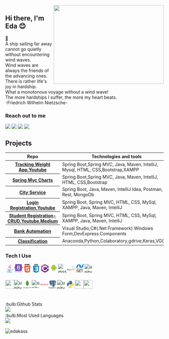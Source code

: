 
<img src="https://media.giphy.com/media/VhLes6jbgrKSBkjSPM/giphy.gif" align="right" width="350" height="250">

  
## Hi there, I'm Eda :blush: 
🌱  
A ship sailing far away cannot go quietly without encountering wind waves. 
<br/>
Wind waves are always the friends of the advancing ones.
<br/>
There is rather life's joy in hardship.
<br/>
What a monotonous voyage without a wind wave! 
<br/>
The more hardships I suffer, the more my heart beats. 
<br/>
-Friedrich Wilhelm Nietzsche-

<a href="file:///C:/Users/eda/Desktop/new%20cv/EDA_KAS.cv.pdf"></a>

### Reach out to me

<tr>
<td>
 <a href="https://www.linkedin.com/in/eda-ka%C5%9F-289943180/"><img  width="22" src="https://unpkg.com/simple-icons@v5/icons/linkedin.svg" /></a>
  <a href="https://www.youtube.com/channel/UCcL288xeuXnGSx1QFw4Wuwg"><img  width="22" src="https://unpkg.com/simple-icons@v5/icons/youtube.svg" /></a>
 <a href="https://medium.com/@bornthiseda"><img  width="22" src="https://unpkg.com/simple-icons@v5/icons/medium.svg" /></a>
  <a href="https://leetcode.com/edakas/"><img  width="22"  src="https://img.icons8.com/external-tal-revivo-shadow-tal-revivo/24/000000/external-level-up-your-coding-skills-and-quickly-land-a-job-logo-shadow-tal-revivo.png" /></a>

</td>
</tr>


## Projects
<table class="table">
  <thead>
    <tr>
      <th scope="col">Repo</th>
      <th scope="col">Technologies and tools</th>
      <th scope="col">Status</th>
      <th scope="col">Year</th>
    </tr>
  </thead>
  <tbody>
       <tr>
      <th scope="row"><a href="https://github.com/edakass/Tracking_Weight_Application">Tracking Weight App</a>,<a href="https://www.youtube.com/watch?v=7IfKQVyWPis">Youtube</a></th>
      <td>Spring Boot,Spring MVC, Java, Maven, IntelliJ, Mysql, HTML, CSS,Bootstrap,XAMPP</td>
      <td>Not Yet</td>
      <td>2022</td>
    </tr>
   <tr>
      <th scope="row"><a href="https://github.com/edakass/Charts_Spring_Boot">Spring Mvc Charts</a></th>
      <td>Spring Boot,Spring MVC, Java, Maven, IntelliJ, HTML, CSS,Bootstrap</td>
      <td>Finished</td>
      <td>2022</td>
    </tr>
    <tr>
    <tr>
      <th scope="row"><a href="https://github.com/edakass/CRUD_CityService_SpringBoot_Java_MongoDb">City Service</a></th>
      <td>Spring Boot, Java, Maven, IntelliJ Idea, Postman, Rest, MongoDb</td>
      <td>Finished</td>
      <td>2021</td>
    </tr>
    <tr>
      <th scope="row"><a href="https://github.com/edakass/Login_Registration_SpringBoot_Java">Login Registration</a>,<a href="https://www.youtube.com/watch?v=lOXvK9L1ZMM">Youtube</a></th>
      <td>Spring Boot, Spring MVC, HTML, CSS, MySql, XAMPP, Java, Maven, IntelliJ</td>
      <td>Finished</td>
      <td>2021</td>
    </tr>
    <tr>
      <th scope="row"><a href="https://github.com/edakass/StudentRegistration_SpringBoot_">Student Registration-CRUD</a>,<a href="https://www.youtube.com/watch?v=KA6p2Su1zaE">Youtube</a>,<a href="https://medium.com/@bornthiseda/springframework-thymeleaf-mysql-bootstrap-student-crud-example-11bc845a7184">Medium</a></th>
      <td>Spring Boot, Spring MVC, HTML, CSS, MySql, XAMPP, Java, Maven, IntelliJ</td>
      <td>Finished</td>
      <td>2021</td>
    </tr>
     <tr>
      <th scope="row"><a href="https://github.com/edakass/BankProject">Bank Automation</a></th>
      <td>Visual Studio,C#(.Net Framework) Windows Form,DevExpress Components</td>
      <td>Finished</td>
      <td>2021</td>
    </tr>
    <tr>
      <th scope="row"><a href="https://github.com/edakass/siniflandirma_classification">Classification</a></th>
      <td>Anaconda,Python,Colaboratory,gdrive,Keras,VGG16</td>
      <td>Finished</td>
      <td>2020</td>
    </tr>
    
  </tbody>
</table>


### Tech I Use

<img align="left" src="https://raw.githubusercontent.com/devicons/devicon/master/icons/java/java-original.svg" alt="java" width="28" height="28">
<img align="left" src="https://raw.githubusercontent.com/devicons/devicon/master/icons/bootstrap/bootstrap-plain-wordmark.svg" width="28" height="28">
<img align="left" src="https://raw.githubusercontent.com/devicons/devicon/master/icons/html5/html5-original-wordmark.svg" alt="html5" width="28" height="28">
<img align="left" src="https://raw.githubusercontent.com/devicons/devicon/master/icons/css3/css3-original-wordmark.svg" alt="css3" width="28" height="28">
<img align="left" src="https://raw.githubusercontent.com/devicons/devicon/master/icons/csharp/csharp-original.svg" alt="csharp" width="28" height="28">
<img align="left" src="https://raw.githubusercontent.com/devicons/devicon/master/icons/android/android-original-wordmark.svg" alt="android" width="28" height="28">
<img align="left" src="https://www.svgrepo.com/show/303229/microsoft-sql-server-logo.svg" alt="mssql" width="28" height="28"/>
<img align="left" src="https://raw.githubusercontent.com/devicons/devicon/master/icons/mysql/mysql-original-wordmark.svg" alt="mysql" width="28" height="28">
<img align="left" src="https://raw.githubusercontent.com/devicons/devicon/master/icons/dot-net/dot-net-original-wordmark.svg" alt="unity" width="28" height="28">
<img align="left" src="https://www.vectorlogo.zone/logos/firebase/firebase-icon.svg" alt="unity" width="28" height="28">
<br/>
<br/>
<br/>
<img align="left" src="https://www.vectorlogo.zone/logos/springio/springio-icon.svg" width="28" height="28">
<img align="left" src="https://www.vectorlogo.zone/logos/git-scm/git-scm-icon.svg" alt="unity" width="28" height="28">
<img align="left" src="https://raw.githubusercontent.com/devicons/devicon/master/icons/mongodb/mongodb-original-wordmark.svg" alt="unity" width="28" height="28">
<img align="left" src="https://www.vectorlogo.zone/logos/opencv/opencv-icon.svg" alt="unity" width="25" height="25">
<img align="left" src="https://raw.githubusercontent.com/devicons/devicon/master/icons/oracle/oracle-original.svg" alt="unity" width="28" height="28">
<img align="left" src="https://raw.githubusercontent.com/devicons/devicon/master/icons/postgresql/postgresql-original-wordmark.svg" alt="unity" width="28" height="28">
<img align="left" src="https://www.vectorlogo.zone/logos/getpostman/getpostman-icon.svg" alt="unity" width="28" height="28">
<img align="left" src="https://raw.githubusercontent.com/devicons/devicon/master/icons/python/python-original.svg" width="28" height="28">
<img align="left" src="https://upload.wikimedia.org/wikipedia/commons/0/05/Scikit_learn_logo_small.svg" width="28" height="28">
<img align="left" src="https://www.vectorlogo.zone/logos/tensorflow/tensorflow-icon.svg" width="28" height="28">
<br/>
<br/>
<br/>
<br>

 <summary>:bulb:Github Stats</summary>
 <img src="https://github-readme-stats.vercel.app/api?username=edakass&&theme=radical">


<br/>

 <summary>:bulb:Most Used Languages</summary>
 <img src="https://github-readme-stats.vercel.app/api/top-langs/?username=edakass&layout=compact">


[linkedin]:https://www.linkedin.com/in/eda-ka%C5%9F-289943180/
[medium]:https://medium.com/@bornthiseda
[youtube]:https://www.youtube.com/channel/UCcL288xeuXnGSx1QFw4Wuwg?view_as=subscriber

<br>

<p align="left"> <img src="https://komarev.com/ghpvc/?username=edakass&label=Profile%20views&color=ff69b4&style=flat" alt="edakass" /> </p>


